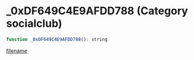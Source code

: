 # _0xDF649C4E9AFDD788 (Category socialclub)

```js
function _0xDF649C4E9AFDD788(): string
```

[filename](_0xDF649C4E9AFDD788_m.md ':include')